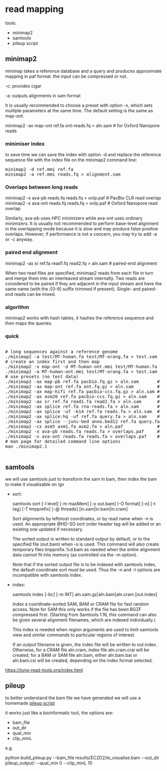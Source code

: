 # read mapping

tools:
- minimap2
- samtools
- pileup script

## minimap2

minimap takes a reference database and a query and produces approximate mapping in paf format. the input can be compressed or not.

-c: provides cigar

-a: outputs alignments in sam format

It is usually recommended to choose a preset with option -x, which sets multiple parameters at the same time. The default setting is the same as map-ont.

minimap2 -ax map-ont ref.fa ont-reads.fq > aln.sam      # for Oxford Nanopore reads

### minimiser index
to save time we can save the index with option -d and replace the reference sequence file with the index file on the minimap2 command line:
<pre>
minimap2 -d ref.mmi ref.fa
minimap2 -a ref.mmi reads.fq > alignment.sam
</pre>

### Overlaps between long reads

minimap2 -x ava-pb  reads.fq reads.fq > ovlp.paf    # PacBio CLR read overlap
minimap2 -x ava-ont reads.fq reads.fq > ovlp.paf    # Oxford Nanopore read overlap

Similarly, ava-pb uses HPC minimizers while ava-ont uses ordinary minimizers. It is usually not recommended to perform base-level alignment in the overlapping mode because it is slow and may produce false positive overlaps. However, if performance is not a concern, you may try to add -a or -c anyway.

### paired end alignment

minimap2 -ax sr ref.fa read1.fq read2.fq > aln.sam     # paired-end alignment

When two read files are specified, minimap2 reads from each file in turn and merge them into an interleaved stream internally. Two reads are considered to be paired if they are adjacent in the input stream and have the same name (with the /[0-9] suffix trimmed if present). Single- and paired-end reads can be mixed.

### algorithm

minimap2 works with hash tables, it hashes the reference sequence and then maps the queries.

### quick
<pre>

# long sequences against a reference genome
./minimap2 -a test/MT-human.fa test/MT-orang.fa > test.sam
# create an index first and then map
./minimap2 -x map-ont -d MT-human-ont.mmi test/MT-human.fa
./minimap2 -a MT-human-ont.mmi test/MT-orang.fa > test.sam
# use presets (no test data)
./minimap2 -ax map-pb ref.fa pacbio.fq.gz > aln.sam       # PacBio CLR genomic reads
./minimap2 -ax map-ont ref.fa ont.fq.gz > aln.sam         # Oxford Nanopore genomic reads
./minimap2 -ax map-hifi ref.fa pacbio-ccs.fq.gz > aln.sam # PacBio HiFi/CCS genomic reads (v2.19 or later)
./minimap2 -ax asm20 ref.fa pacbio-ccs.fq.gz > aln.sam    # PacBio HiFi/CCS genomic reads (v2.18 or earlier)
./minimap2 -ax sr ref.fa read1.fa read2.fa > aln.sam      # short genomic paired-end reads
./minimap2 -ax splice ref.fa rna-reads.fa > aln.sam       # spliced long reads (strand unknown)
./minimap2 -ax splice -uf -k14 ref.fa reads.fa > aln.sam  # noisy Nanopore Direct RNA-seq
./minimap2 -ax splice:hq -uf ref.fa query.fa > aln.sam    # Final PacBio Iso-seq or traditional cDNA
./minimap2 -ax splice --junc-bed anno.bed12 ref.fa query.fa > aln.sam  # prioritize on annotated junctions
./minimap2 -cx asm5 asm1.fa asm2.fa > aln.paf             # intra-species asm-to-asm alignment
./minimap2 -x ava-pb reads.fa reads.fa > overlaps.paf     # PacBio read overlap
./minimap2 -x ava-ont reads.fa reads.fa > overlaps.paf    # Nanopore read overlap
# man page for detailed command line options
man ./minimap2.1

</pre>

## samtools

we will use samtools just to transform the sam in bam, then index the bam to make it visualisable on igv

- sort:
    
    samtools sort [-l level] [-m maxMem] [-o out.bam] [-O format] [-n] [-t tag] [-T tmpprefix] [-@ threads] [in.sam|in.bam|in.cram]

    Sort alignments by leftmost coordinates, or by read name when -n is used. An appropriate @HD-SO sort order header tag will be added or an existing one updated if necessary.

    The sorted output is written to standard output by default, or to the specified file (out.bam) when -o is used. This command will also create temporary files tmpprefix.%d.bam as needed when the entire alignment data cannot fit into memory (as controlled via the -m option).

    Note that if the sorted output file is to be indexed with samtools index, the default coordinate sort must be used. Thus the -n and -t options are incompatible with samtools index.

- index:

    samtools index [-bc] [-m INT] aln.sam.gz|aln.bam|aln.cram [out.index]

    Index a coordinate-sorted SAM, BAM or CRAM file for fast random access. Note for SAM this only works if the file has been BGZF compressed first. (Starting from Samtools 1.16, this command can also be given several alignment filenames, which are indexed individually.)

    This index is needed when region arguments are used to limit samtools view and similar commands to particular regions of interest.

    If an output filename is given, the index file will be written to out.index. Otherwise, for a CRAM file aln.cram, index file aln.cram.crai will be created; for a BAM or SAM file aln.bam, either aln.bam.bai or aln.bam.csi will be created, depending on the index format selected.

https://long-read-tools.org/index.html

## pileup

to better understand the bam file we have generated we will use a homemade [pileup script](https://github.com/mmolari/morbidostat-genome-analysis/blob/main/scripts/create_allele_counts.py)

it works just like a bioinformatic tool, the options are:

- bam_file
- out_dir
- qual_min
- clip_minL

e.g.

python build_pileup.py --bam_file results/EC2D2/to_visualise.bam --out_dir pileup_output/ --qual_min 0 --clip_minL 10